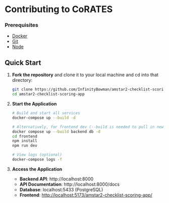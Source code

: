 # Contributing to CoRATES

### Prerequisites

- [Docker](https://www.docker.com/get-started)
- [Git](https://git-scm.com/downloads)
- [Node](https://nodejs.org/en/download)

## Quick Start

1. **Fork the repository** and clone it to your local machine and cd into that directory:

   ```sh
   git clone https://github.com/InfinityBowman/amstar2-checklist-scoring-app.git
   cd amstar2-checklist-scoring-app
   ```

2. **Start the Application**

   ```bash
   # Build and start all services
   docker-compose up --build -d

   # Alternatively, for frontend dev (--build is needed to pull in new changes to docker, if no changes are made, then it can be left out)
   docker compose up --build backend db -d
   cd frontend
   npm install
   npm run dev

   # View logs (optional)
   docker-compose logs -f
   ```

3. **Access the Application**
   - **Backend API**: http://localhost:8000
   - **API Documentation**: http://localhost:8000/docs
   - **Database**: localhost:5433 (PostgreSQL)
   - **Frontend**: [http://localhost:5173/amstar2-checklist-scoring-app/](http://localhost:5173/amstar2-checklist-scoring-app/)
